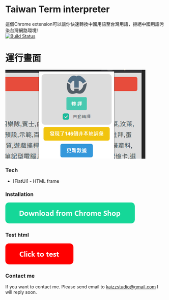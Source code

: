 # Taiwan Term interpreter
這個Chrome extension可以讓你快速轉換中國用語至台灣用語，拒絕中國用語污染台灣網路環境!
<br>
[![Build Status](https://travis-ci.org/joemccann/dillinger.svg?branch=master)](https://travis-ci.org/joemccann/dillinger)




# 運行畫面
![N|Solid](https://github.com/kaizziizg/Taiwan-Interpreter/raw/master/github/APP.png)

### Tech

* [FlatUI] - HTML frame

### Installation
[![N|Solid](https://raw.githubusercontent.com/kaizziizg/Taiwan-Interpreter/master/github/button_download-from-chrome-shop.png)](https://chrome.google.com/webstore/detail/chdmhkhpijfpkifpdjpdimjcabepfdpg/publish-accepted?authuser=3&hl=zh-TW)


### Test html
[![N|Solid](https://github.com/kaizziizg/Taiwan-Interpreter/raw/master/github/button_click-to-test.png)](https://kaizziizg.github.io/Taiwan-Interpreter/test_html/china_term.html)

### Contact me
If you want to contact me.
Please send email to kaizzstudio@gmail.com
I will reply soon.

